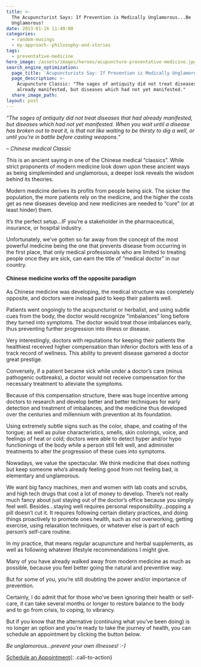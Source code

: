 ```yaml
---
title: >-
  The Acupuncturist Says: If Prevention is Medically Unglamorous...Be
  Unglamorous!
date: 2013-01-16 11:49:00
categories:
  - random-musings
  - my-approach--philosophy-and-stories
tags:
  - preventative-medicine
hero_image: /assets/images/heroes/acupuncture-preventative-medicine.jpg
search_engine_optimization:
  page_title: 'Acupuncturists Say: If Prevention is Medically Unglamorous...Be Unglamorous!'
  page_description: >-
    Acupuncture Classic: "The sages of antiquity did not treat diseases that had
    already manifested, but diseases which had not yet manifested."
  share_image_path:
layout: post
---
```


*“The sages of antiquity did not treat diseases that had already manifested, but diseases which had not yet manifested. When you wait until a disease has broken out to treat it, is that not like waiting to be thirsty to dig a well, or until you’re in battle before casting weapons.*“

*– Chinese medical Classic*

This is an ancient saying in one of the Chinese medical “classics”. While strict proponents of modern medicine look down upon these ancient ways as being simpleminded and unglamorous, a deeper look reveals the wisdom behind its theories.

Modern medicine derives its profits from people being sick. The sicker the population, the more patients rely on the medicine, and the higher the costs get as new diseases develop and new medicines are needed to “cure” (or at least hinder) them.

It’s the perfect setup…IF you’re a stakeholder in the pharmaceutical, insurance, or hospital industry.&nbsp;

Unfortunately, we’ve gotten so far away from the concept of the most powerful medicine being the one that prevents disease from occurring in the first place, that only medical professionals who are limited to treating people once they are sick, can earn the title of “medical doctor” in our country.

#### Chinese medicine works off the opposite paradigm

As Chinese medicine was developing, the medical structure was completely opposite, and doctors were instead paid to keep their patients well.

Patients went ongoingly to the acupuncturist or herbalist, and using subtle cues from the body, the doctor would recognize “imbalances” long before they turned into symptoms. The doctor would treat those imbalances early, thus preventing further progression into illness or disease.

Very interestingly, doctors with reputations for keeping their patients the healthiest received higher compensation than inferior doctors with less of a track record of wellness. This ability to prevent disease garnered a doctor great prestige.

Conversely, if a patient became sick while under a doctor’s care (minus pathogenic outbreaks), a doctor would not receive compensation for the necessary treatment to alleviate the symptoms.

Because of this compensation structure, there was huge incentive among doctors to research and develop better and better techniques for early detection and treatment of imbalances, and the medicine thus developed over the centuries and millennium with prevention at its foundation.

Using extremely subtle signs such as the color, shape, and coating of the tongue; as well as pulse characteristics, smells, skin colorings, voice, and feelings of heat or cold; doctors were able to detect hyper and/or hypo functionings of the body while a person still felt well, and administer treatments to alter the progression of these cues into symptoms.

Nowadays, we value the spectacular. We think medicine that does nothing but keep someone who’s already feeling good from not feeling bad, is elementary and unglamorous.

We want big fancy machines, men and women with lab coats and scrubs, and high tech drugs that cost a lot of money to develop. There’s not really much fancy about just staying out of the doctor’s office because you simply feel well. Besides…staying well requires personal responsibility…popping a pill doesn’t cut it. It requires following certain dietary practices, and doing things proactively to promote ones health, such as not overworking, getting exercise, using relaxation techniques, or whatever else is part of each person’s self-care routine.

In my practice, that means regular acupuncture and herbal supplements, as well as following whatever lifestyle recommendations I might give.

Many of you have already walked away from modern medicine as much as possible, because you feel better going the natural and preventive way.

But for some of you, you’re still doubting the power and/or importance of prevention.

Certainly, I do admit that for those who’ve been ignoring their health or self-care, it can take several months or longer to restore balance to the body and to go from crisis, to coping, to vibrancy.&nbsp;

But if you know that the alternative (continuing what you’ve been doing) is no longer an option and you’re ready to take the journey of health, you can schedule an appointment by clicking the button below.

*Be unglamorous…prevent your own illnesses! :-)*

[Schedule an Appointment](/make-an-appointment/){: .call-to-action}